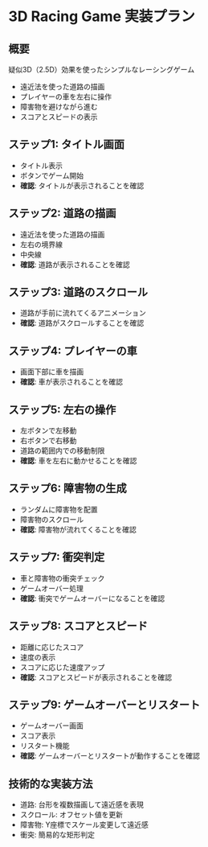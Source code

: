 # 3D Racing Game 実装プラン

## 概要
疑似3D（2.5D）効果を使ったシンプルなレーシングゲーム
- 遠近法を使った道路の描画
- プレイヤーの車を左右に操作
- 障害物を避けながら進む
- スコアとスピードの表示

## ステップ1: タイトル画面
- タイトル表示
- ボタンでゲーム開始
- **確認**: タイトルが表示されることを確認

## ステップ2: 道路の描画
- 遠近法を使った道路の描画
- 左右の境界線
- 中央線
- **確認**: 道路が表示されることを確認

## ステップ3: 道路のスクロール
- 道路が手前に流れてくるアニメーション
- **確認**: 道路がスクロールすることを確認

## ステップ4: プレイヤーの車
- 画面下部に車を描画
- **確認**: 車が表示されることを確認

## ステップ5: 左右の操作
- 左ボタンで左移動
- 右ボタンで右移動
- 道路の範囲内での移動制限
- **確認**: 車を左右に動かせることを確認

## ステップ6: 障害物の生成
- ランダムに障害物を配置
- 障害物のスクロール
- **確認**: 障害物が流れてくることを確認

## ステップ7: 衝突判定
- 車と障害物の衝突チェック
- ゲームオーバー処理
- **確認**: 衝突でゲームオーバーになることを確認

## ステップ8: スコアとスピード
- 距離に応じたスコア
- 速度の表示
- スコアに応じた速度アップ
- **確認**: スコアとスピードが表示されることを確認

## ステップ9: ゲームオーバーとリスタート
- ゲームオーバー画面
- スコア表示
- リスタート機能
- **確認**: ゲームオーバーとリスタートが動作することを確認

## 技術的な実装方法
- 道路: 台形を複数描画して遠近感を表現
- スクロール: オフセット値を更新
- 障害物: Y座標でスケール変更して遠近感
- 衝突: 簡易的な矩形判定
